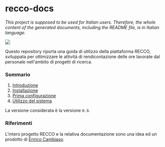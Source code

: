 # recco-docs

*This project is supposed to be used for Italian users. Therefore, the whole content of the generated documents, including the README file, is in Italian language.*

<img src="img/logo.png">

Questo repository riporta una guida di utilizzo della piattaforma RECCO, sviluppata per ottimizzare le attività di rendicontazione delle ore lavorate dal personale nell'ambito di progetti di ricerca.

### Sommario ###

1. [Introduzione](docs/introduzione.md)
2. [Installazione](docs/installazione.md)
3. [Prima configurazione](docs/primaconfigurazione.md)
4. [Utilizzo del sistema](docs/utilizzo.md)

La versione considerata è la versione `0.9`.

### Riferimenti ###

L'intero progetto RECCO e la relativa documentazione sono una idea ed un prodotto di [Enrico Cambiaso](https://www.ieiit.cnr.it/people/Cambiaso-Enrico).
